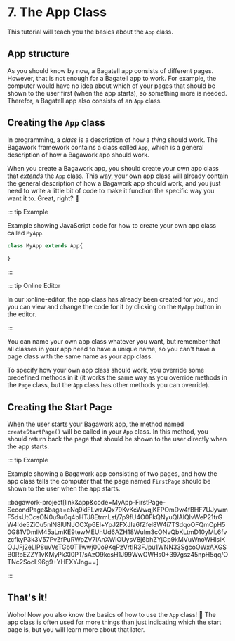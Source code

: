 <script>
	import ViewApp from '$lib/ViewApp.svelte'
</script>

# 7. The App Class
This tutorial will teach you the basics about the `App` class.



## App structure
As you should know by now, a Bagatell app consists of different pages. However, that is not enough for a Bagatell app to work. For example, the computer would have no idea about which of your pages that should be shown to the user first (when the app starts), so something more is needed. Therefor, a Bagatell app also consists of an `App` class.




## Creating the `App` class
In programming, a *class* is a description of how a *thing* should work. The Bagawork framework contains a class called `App`, which is a general description of how a Bagawork app should work.

When you create a Bagawork app, you should create your own app class that *extends* the `App` class. This way, your own app class will already contain the general description of how a Bagawork app should work, and you just need to write a little bit of code to make it function the specific way you want it to. Great, right? 🙂

::: tip Example

Example showing JavaScript code for how to create your own app class called `MyApp`.

```js
class MyApp extends App{
	
}
```

:::

::: tip Online Editor

In our :online-editor, the app class has already been created for you, and you can view and change the code for it by clicking on the `MyApp` button in the editor.

:::

You can name your own app class whatever you want, but remember that all classes in your app need to have a unique name, so you can't have a page class with the same name as your app class.

To specify how your own app class should work, you override some predefined methods in it (it works the same way as you override methods in the `Page` class, but the `App` class has other methods you can override). 




## Creating the Start Page
When the user starts your Bagawork app, the method named `createStartPage()` will be called in your `App` class. In this method, you should return back the page that should be shown to the user directly when the app starts.

::: tip Example

Example showing a Bagawork app consisting of two pages, and how the app class tells the computer that the page named `FirstPage` should be shown to the user when the app starts.

::bagawork-project[link&app&code=MyApp-FirstPage-SecondPage&baga=eNq9klFLwzAQx79KvKcWwqjKFPOmDw4fBHF7UJywmF5dsUtCcsON0u9u0q4bHTJ8EtrmLsf/7p9fU4O0FkQNyuQIAlQlvWeP21trGW4Ide5ZiOu5nlN8lUNJOCXp6El+YpJ2FXJIa6fZfel8W4i7TSdqoOFQmCpH50G81VDmIM45aLmKE9tewMEUhUd6AZH18WuIm3cONvQbKLtmD10yML6fvzcfkyP3k3V57PvZfPuRWpZV7lAnXWlOUysV8j6bhZYjCp9kMVuWnoWHlsiKOJJFj2eLlP8uvVsTGb0TTwwj00o9KqPzVrtIR3FJpu1WNN33SgcoOWxAXGSB0RbEZZY1vKMyPkXl0PT/sAzO9kcsH1J99WwOWHs0+397gsz45npH5qq/OTNc2SocL96g9+YHEXYJng==]

:::





## That's it!
Woho! Now you also know the basics of how to use the `App` class! 🥳 The app class is often used for more things than just indicating which the start page is, but you will learn more about that later.